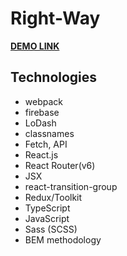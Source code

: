 # Right-Way

**[DEMO LINK](https://barantarasnew.github.io/Right-Way/)**

## **Technologies**
+ webpack
+ firebase
+ LoDash
+ classnames
+ Fetch, API
+ React.js
+ React Router(v6)
+ JSX
+ react-transition-group
+ Redux/Toolkit
+ TypeScript
+ JavaScript
+ Sass (SCSS)
+ BEM methodology
